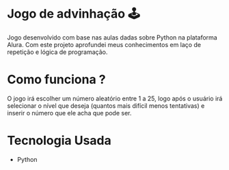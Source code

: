 # Jogo de advinhação 🕹️

Jogo desenvolvido com base nas aulas dadas sobre Python na plataforma Alura. Com este projeto aprofundei meus conhecimentos em laço de repetição e lógica de programação.

# Como funciona ? 

O jogo irá escolher um número aleatório entre 1 a 25, logo após o usuário irá selecionar o nível que deseja (quantos mais difícil menos tentativas) e inserir o número que ele acha que pode ser.

# Tecnologia Usada

- Python
